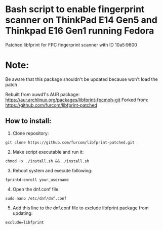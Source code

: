 # Bash script to enable fingerprint scanner on ThinkPad E14 Gen5 and Thinkpad E16 Gen1 running Fedora
Patched libfprint for FPC fingerprint scanner with ID 10a5:9800

# Note:
Be aware that this package shouldn't be updated because won't load the patch

Rebuilt from xuwd1's AUR package: https://aur.archlinux.org/packages/libfprint-fpcmoh-git
Forked from: https://github.com/furcom/libfprint-patched

## How to install:
1. Clone repository:
```
git clone https://github.com/furcom/libfprint-patched.git
```
2. Make script executable and run it:
```
chmod +x ./install.sh && ./install.sh
```
3. Reboot system and execute following:
```
fprintd-enroll your_username
```
4. Open the dnf.conf file:
```
sudo nano /etc/dnf/dnf.conf
```
5. Add this line to the dnf.conf file to exclude libfprint package from updating:
```
exclude=libfprint
```
